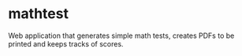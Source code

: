# mathtest
Web application that generates simple math tests, creates PDFs to be printed and keeps tracks of scores. 
